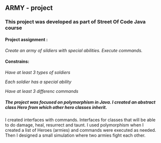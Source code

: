 ## ARMY - project 

### This project was developed as part of Street Of Code Java course

#### Project assignment :
  _Create an army of sildiers with special abilities. Execute commands._

#### Constrains:
  _Have at least 3 types of soldiers_
  
  _Each soldier has a special ability_

  _Have at least 3 differenc commands_

##### The project was focused on polymorphism in Java. I created an abstract class Hero from which other hero classes inherit. 
I created interfaces with commands. Interfaces for classes that will be able to do damage, heal, resurrect and taunt.
I used polymorphism when I created a list of Heroes (armies) and commands were executed as needed.
Then I designed a small simulation where two armies fight each other.
  
